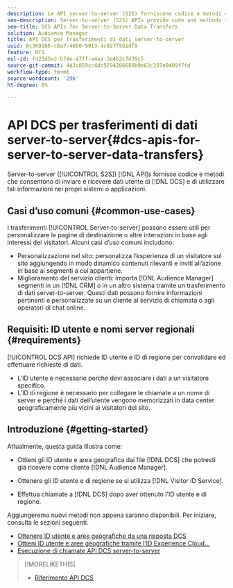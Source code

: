 ```yaml
---
description: Le API server-to-server (S2S) forniscono codice e metodi che ti consentono di inviare e ricevere dati utente DCS e di lavorare con tali informazioni nei tuoi sistemi o applicazioni.
seo-description: Server-to-server (S2S) APIs provide code and methods that let you send and receive DCS user data and work with this information in your own systems or applications.
seo-title: DCS APIs for Server-to-Server Data Transfers
solution: Audience Manager
title: API DCS per trasferimenti di dati server-to-server
uuid: 8c369166-c8a7-46b0-9913-4c027f5b1df9
feature: DCS
exl-id: fd23d5e2-b74e-47ff-a4aa-3a4b2c7d39c5
source-git-commit: 4d3c859cc4dc5294286680b0e63c287e0409f7fd
workflow-type: tm+mt
source-wordcount: '296'
ht-degree: 0%

---
```


# API DCS per trasferimenti di dati server-to-server{#dcs-apis-for-server-to-server-data-transfers}

Server-to-server ([!UICONTROL S2S]) [!DNL API]s fornisce codice e metodi che consentono di inviare e ricevere dati utente di [!DNL DCS] e di utilizzare tali informazioni nei propri sistemi o applicazioni.

## Casi d’uso comuni {#common-use-cases}

I trasferimenti [!UICONTROL Server-to-server] possono essere utili per personalizzare le pagine di destinazione o altre interazioni in base agli interessi dei visitatori. Alcuni casi d’uso comuni includono:

* Personalizzazione nel sito: personalizza l’esperienza di un visitatore sul sito aggiungendo in modo dinamico contenuti rilevanti e inviti all’azione in base ai segmenti a cui appartiene.
* Miglioramento del servizio clienti: importa [!DNL Audience Manager] segmenti in un [!DNL CRM] o in un altro sistema tramite un trasferimento di dati server-to-server. Questi dati possono fornire informazioni pertinenti e personalizzate su un cliente al servizio di chiamata o agli operatori di chat online.

## Requisiti: ID utente e nomi server regionali {#requirements}

[!UICONTROL DCS API] richiede ID utente e ID di regione per convalidare ed effettuare richieste di dati.

* L’ID utente è necessario perché devi associare i dati a un visitatore specifico.
* L’ID di regione è necessario per collegare le chiamate a un nome di server e perché i dati dell’utente vengono memorizzati in data center geograficamente più vicini ai visitatori del sito.

## Introduzione {#getting-started}

Attualmente, questa guida illustra come:

* Ottieni gli ID utente e area geografica dai file [!DNL DCS] che potresti già ricevere come cliente [!DNL Audience Manager].

* Ottenere gli ID utente e di regione se si utilizza [!DNL Visitor ID Service].
* Effettua chiamate a [!DNL DCS] dopo aver ottenuto l&#39;ID utente e di regione.

Aggiungeremo nuovi metodi non appena saranno disponibili. Per iniziare, consulta le sezioni seguenti.

* [Ottenere ID utente e aree geografiche da una risposta DCS](dcs-aam-ids.md)
* [Ottieni ID utente e aree geografiche tramite l’ID Experience Cloud...](dcs-mcid-ids.md)
* [Esecuzione di chiamate API DCS server-to-server](dcs-s2s-calls.md)

>[!MORELIKETHIS]
>
>* [Riferimento API DCS](../../../api/dcs-intro/dcs-api-reference/dcs-api-methods.md)
